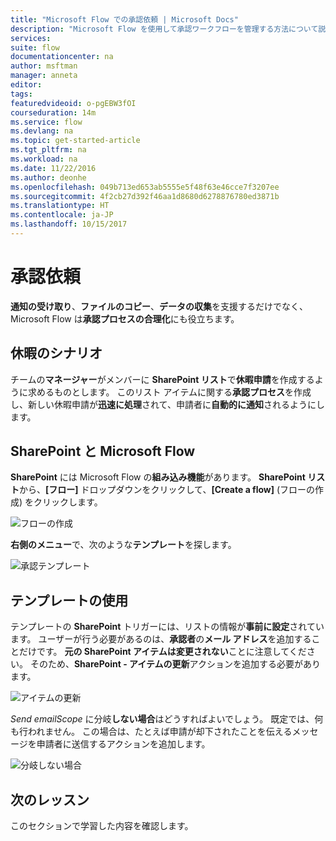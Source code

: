 ```yaml
---
title: "Microsoft Flow での承認依頼 | Microsoft Docs"
description: "Microsoft Flow を使用して承認ワークフローを管理する方法について説明します。"
services: 
suite: flow
documentationcenter: na
author: msftman
manager: anneta
editor: 
tags: 
featuredvideoid: o-pgEBW3fOI
courseduration: 14m
ms.service: flow
ms.devlang: na
ms.topic: get-started-article
ms.tgt_pltfrm: na
ms.workload: na
ms.date: 11/22/2016
ms.author: deonhe
ms.openlocfilehash: 049b713ed653ab5555e5f48f63e46cce7f3207ee
ms.sourcegitcommit: 4f2cb27d392f46aa1d8680d6278876780ed3871b
ms.translationtype: HT
ms.contentlocale: ja-JP
ms.lasthandoff: 10/15/2017
---
```

# <a name="approval-requests"></a>承認依頼
**通知の受け取り**、**ファイルのコピー**、**データの収集**を支援するだけでなく、Microsoft Flow は**承認プロセスの合理化**にも役立ちます。

## <a name="vacation-scenario"></a>休暇のシナリオ
チームの**マネージャー**がメンバーに **SharePoint リスト**で**休暇申請**を作成するように求めるものとします。 このリスト アイテムに関する**承認プロセス**を作成し、新しい休暇申請が**迅速に処理**されて、申請者に**自動的に通知**されるようにします。  

## <a name="sharepoint-and-microsoft-flow"></a>SharePoint と Microsoft Flow
**SharePoint** には Microsoft Flow の**組み込み機能**があります。  **SharePoint リスト**から、**[フロー]** ドロップダウンをクリックして、**[Create a flow]** (フローの作成) をクリックします。

![フローの作成](./media/learning-approvals/new-flow.png)   

**右側のメニュー**で、次のような**テンプレート**を探します。

![承認テンプレート](./media/learning-approvals/approval-template.png)

## <a name="using-the-template"></a>テンプレートの使用
テンプレートの **SharePoint** トリガーには、リストの情報が**事前に設定**されています。  ユーザーが行う必要があるのは、**承認者**の**メール アドレス**を追加することだけです。  **元の SharePoint アイテムは変更されない**ことに注意してください。  そのため、**SharePoint - アイテムの更新**アクションを追加する必要があります。

![アイテムの更新](./media/learning-approvals/update-item.png)

*Send emailScope* に分岐**しない場合**はどうすればよいでしょう。  既定では、何も行われません。  この場合は、たとえば申請が却下されたことを伝えるメッセージを申請者に送信するアクションを追加します。 

![分岐しない場合](./media/learning-approvals/if-no.png)

## <a name="next-lesson"></a>次のレッスン
このセクションで学習した内容を確認します。

